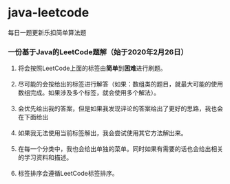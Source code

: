 # java-leetcode
每日一题更新乐扣简单算法题

### 一份基于Java的LeetCode题解（始于2020年2月26日）
1. 将会按照LeetCode上面的标签由**简单**到**困难**进行刷题。<br/><br/>
2. 尽可能的会按给出的标签进行解答（如果：数组类的题目，就最大可能的使用数组完成。如果涉及多个标签，就会使用多个解法）。<br/><br/>
3. 会优先给出我的答案，但是如果我发现评论的答案给出了更好的思路，我也会在下面给出<br/><br/>
4. 如果我无法使用当前标签解出，我会尝试使用其它方法解出来。<br/><br/>
5. 在每一个分类中，我也会给出单独的菜单。同时如果有需要的话也会给出相关的学习资料和描述。<br/><br/>
6. 标签排序会遵循LeetCode标签排序。<br/><br/>


